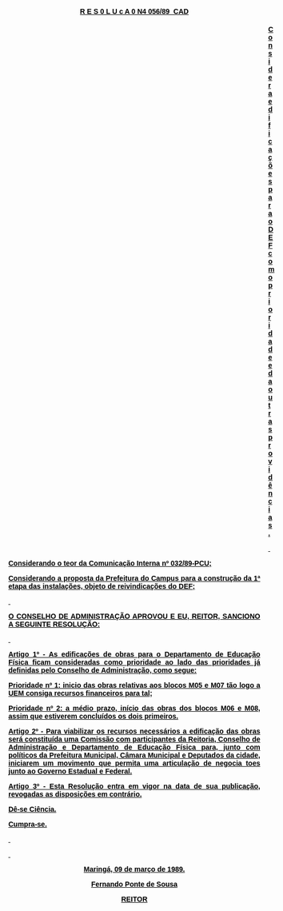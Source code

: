 <BODY TEXT="#000000">

<B><U><FONT FACE="Arial"><P ALIGN="CENTER">R E S 0 L U c A 0 N4 056/89  CAD</P>
<P ALIGN="CENTER"></P><DIR>
<DIR>
<DIR>
<DIR>
<DIR>
<DIR>
<DIR>
<DIR>
<DIR>
<DIR>
<DIR>
<DIR>
<DIR>

</B></U><P ALIGN="JUSTIFY">Considera edifica&ccedil;&otilde;es para o DEF como prioridade e da outras provid&ecirc;ncias. </P>
<P ALIGN="JUSTIFY"></P>
<P ALIGN="JUSTIFY">&nbsp;</P></DIR>
</DIR>
</DIR>
</DIR>
</DIR>
</DIR>
</DIR>
</DIR>
</DIR>
</DIR>
</DIR>
</DIR>
</DIR>

<P ALIGN="JUSTIFY">Considerando o teor da Comunica&ccedil;&atilde;o Interna nº 032/89-PCU;</P>
<P ALIGN="JUSTIFY">Considerando a proposta da Prefeitura do Campus para a constru&ccedil;&atilde;o da 1ª etapa das instala&ccedil;&otilde;es, objeto de reivindica&ccedil;&otilde;es do DEF;</P>
<P ALIGN="JUSTIFY"></P>
<P ALIGN="JUSTIFY">&nbsp;</P>
<B><P ALIGN="JUSTIFY">O CONSELHO DE ADMINISTRA&Ccedil;&Atilde;O APROVOU E EU, REITOR, SANCIONO A SEGUINTE RESOLU&Ccedil;&Atilde;O:</P>
</B><P ALIGN="JUSTIFY"></P>
<P ALIGN="JUSTIFY">&nbsp;</P>
<P ALIGN="JUSTIFY">Artigo 1º - As edifica&ccedil;&otilde;es de obras para o Departamento de Educa&ccedil;&atilde;o F&iacute;sica ficam consideradas como prioridade ao lado das prioridades j&aacute; definidas pelo Conselho de Administra&ccedil;&atilde;o, como segue:</P>
<P ALIGN="JUSTIFY">Prioridade nº 1: inicio das obras relativas aos blocos M05 e M07 t&atilde;o logo a UEM consiga recursos financeiros para tal;</P>
<P ALIGN="JUSTIFY">Prioridade nº 2: a m&eacute;dio prazo, in&iacute;cio das obras dos blocos M06 e M08, assim que estiverem conclu&iacute;dos os dois primeiros.</P>
<P ALIGN="JUSTIFY">Artigo 2º - Para viabilizar os recursos necess&aacute;rios a edifica&ccedil;&atilde;o das obras ser&aacute; constitu&iacute;da uma Comiss&atilde;o com participantes da Reitoria, Conselho de Administra&ccedil;&atilde;o e Departamento de Educa&ccedil;&atilde;o F&iacute;sica para, junto com pol&iacute;ticos da Prefeitura Municipal, C&acirc;mara Municipal e Deputados da cidade, iniciarem um movimento que permita uma articula&ccedil;&atilde;o de negocia toes junto ao Governo Estadual e Federal.</P>
<P ALIGN="JUSTIFY">Artigo 3º - Esta Resolu&ccedil;&atilde;o entra em vigor na data de sua publica&ccedil;&atilde;o, revogadas as disposi&ccedil;&otilde;es em contr&aacute;rio.</P>
<P ALIGN="JUSTIFY">D&ecirc;-se Ci&ecirc;ncia.</P>
<P ALIGN="JUSTIFY">Cumpra-se.</P>
<P ALIGN="JUSTIFY"></P>
<P ALIGN="JUSTIFY">&nbsp;</P>
<P ALIGN="JUSTIFY">&nbsp;</P>
<P ALIGN="CENTER">Maring&aacute;, 09 de mar&ccedil;o de 1989.</P>
<P ALIGN="CENTER"></P>
<P ALIGN="CENTER">Fernando Ponte de Sousa</P>
<P ALIGN="CENTER">REITOR</P>
<P ALIGN="JUSTIFY"></P></FONT></BODY>
